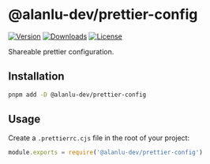 # @alanlu-dev/prettier-config

<p>
 <a href="https://github.com/alanlu-dev/web-kit/blob/main/packages/tooling/prettier-config/CHANGELOG.md"><img src="https://img.shields.io/github/v/release/alanlu-dev/web-kit?filter=@alanlu-dev/prettier-config%2A&style=flat" alt="Version"></a>
 <a href="https://www.npmjs.com/package/@alanlu-dev/prettier-config"><img src="https://img.shields.io/npm/dm/@alanlu-dev/prettier-config" alt="Downloads"></a>
 <a href="https://github.com/alanlu-dev/web-kit/blob/main/LICENSE"><img src="https://img.shields.io/github/license/alanlu-dev/web-kit?style=flat" alt="License"></a>
</p>

Shareable prettier configuration.

## Installation

```bash
pnpm add -D @alanlu-dev/prettier-config
```

## Usage

Create a `.prettierrc.cjs` file in the root of your project:

```js
module.exports = require('@alanlu-dev/prettier-config')
```
